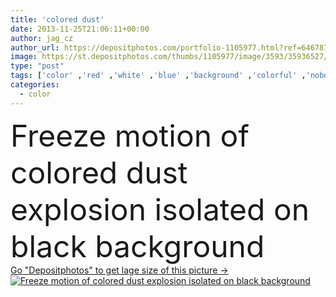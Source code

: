 ```yaml
---
title: 'colored dust'
date: 2013-11-25T21:06:11+00:00
author: jag_cz
author_url: https://depositphotos.com/portfolio-1105977.html?ref=64678756
image: https://st.depositphotos.com/thumbs/1105977/image/3593/35936527/api_thumb_450.jpg?forcejpeg=true
type: "post"
tags: ['color' ,'red' ,'white' ,'blue' ,'background' ,'colorful' ,'nobody' ,'isolated' ,'closeup' ,'abstract' ,'texture' ,'blooming' ,'spray' ,'black' ,'ink' ,'paint' ,'splash' ,'violet' ,'easter' ,'explosion' ,'creative' ,'purple' ,'wallpaper' ,'clouds' ,'ash' ,'splatter' ,'dust' ,'burst' ,'blackbackground' ,'Couleur' ,'chemicial' ,'abature' ]
categories: 
  - color
---
```

<div aling="center">
            <font size="60"> Freeze motion of colored dust explosion isolated on black background</font>   
</div>
<div>
    <a href='https://depositphotos.com/35936527/stock-photo-colored-dust.html?ref=64678756' target=_blank > Go "Depositphotos" to get lage size of this picture ->
        <img href='https://depositphotos.com/35936527/stock-photo-colored-dust.html?ref=64678756' src='https://st.depositphotos.com/1105977/3593/i/950/depositphotos_35936527-stock-photo-colored-dust.jpg?forcejpeg=true' alt='Freeze motion of colored dust explosion isolated on black background' >
    </a>
</div>
